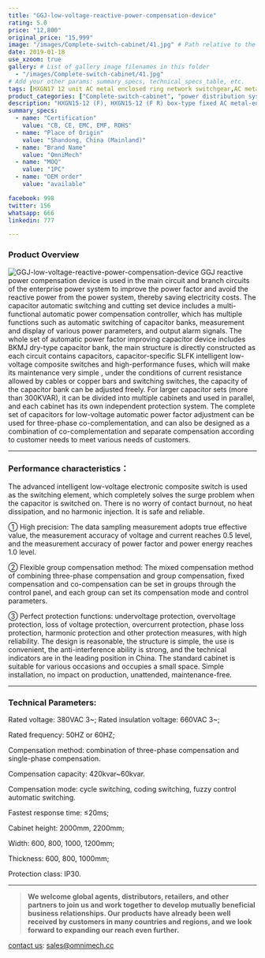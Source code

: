 ```yaml
---
title: "GGJ-low-voltage-reactive-power-compensation-device"
rating: 5.0
price: "12,800"
original_price: "15,999"
image: "/images/Complete-switch-cabinet/41.jpg" # Path relative to the 'static' folder or use Hugo Pipes
date: 2019-01-18
use_xzoom: true
gallery: # List of gallery image filenames in this folder
  - "/images/Complete-switch-cabinet/41.jpg"
# Add your other params: summary_specs, technical_specs_table, etc.
tags: [HXGN17 12 unit AC metal enclosed ring network switchgear,AC metal enclosed ring network switchgear,12 unit AC metal enclosed ring network switchgear,power distribution system,ring network power supply,stable power distribution,electrical components,circuit breaking,isolation,protection,easy installation,easy maintenance,continuous and secure power supply]
product_categories: ["Complete-switch-cabinet", "power distribution system"]
description: "HXGN15-12 (F), HXGN15-12 (F R) box-type fixed AC metal-enclosed switchgear (hereinafter referred to as switchgear), suitable for rated voltage of 12KV, rated frequency of 50HZ, rated current of 630A and above A three-phase AC system powered by network cabinets or radial terminals, used for segmenting and branching of cable lines."
summary_specs:
  - name: "Certification"
    value: "CB, CE, EMC, EMF, ROHS"
  - name: "Place of Origin"
    value: "Shandong, China (Mainland)"
  - name: "Brand Name"
    value: "OmniMech"
  - name: "MOQ"
    value: "1PC"
  - name: "OEM order"
    value: "available"

facebook: 998
twitter: 156
whatsapp: 666
linkedin: 777    

---
```



### Product Overview

![GGJ-low-voltage-reactive-power-compensation-device](/images/Complete-switch-cabinet/41.jpg) 
GGJ reactive power compensation device is used in the main circuit and branch circuits of the enterprise power system to improve the power factor and avoid the reactive power from the power system, thereby saving electricity costs. The capacitor automatic switching and cutting set device includes a multi-functional automatic power compensation controller, which has multiple functions such as automatic switching of capacitor banks, measurement and display of various power parameters, and output alarm signals. The whole set of automatic power factor improving capacitor device includes BKMJ dry-type capacitor bank, the main structure is directly constructed as each circuit contains capacitors, capacitor-specific SLFK intelligent low-voltage composite switches and high-performance fuses, which will make its maintenance very simple , under the conditions of current resistance allowed by cables or copper bars and switching switches, the capacity of the capacitor bank can be adjusted freely. For larger capacitor sets (more than 300KVAR), it can be divided into multiple cabinets and used in parallel, and each cabinet has its own independent protection system. The complete set of capacitors for low-voltage automatic power factor adjustment can be used for three-phase co-complementation, and can also be designed as a combination of co-complementation and separate compensation according to customer needs to meet various needs of customers.

* * *

### Performance characteristics：

The advanced intelligent low-voltage electronic composite switch is used as the switching element, which completely solves the surge problem when the capacitor is switched on. There is no worry of contact burnout, no heat dissipation, and no harmonic injection. It is safe and reliable.

① High precision: The data sampling measurement adopts true effective value, the measurement accuracy of voltage and current reaches 0.5 level, and the measurement accuracy of power factor and power energy reaches 1.0 level.

② Flexible group compensation method: The mixed compensation method of combining three-phase compensation and group compensation, fixed compensation and co-compensation can be set in groups through the control panel, and each group can set its compensation mode and control parameters.

③ Perfect protection functions: undervoltage protection, overvoltage protection, loss of voltage protection, overcurrent protection, phase loss protection, harmonic protection and other protection measures, with high reliability. The design is reasonable, the structure is simple, the use is convenient, the anti-interference ability is strong, and the technical indicators are in the leading position in China. The standard cabinet is suitable for various occasions and occupies a small space. Simple installation, no impact on production, unattended, maintenance-free.

* * *

### Technical Parameters:

Rated voltage: 380VAC 3~; Rated insulation voltage: 660VAC 3~;

Rated frequency: 50HZ or 60HZ;

Compensation method: combination of three-phase compensation and single-phase compensation.

Compensation capacity: 420kvar~60kvar.

Compensation mode: cycle switching, coding switching, fuzzy control automatic switching.

Fastest response time: ≤20ms;

Cabinet height: 2000mm, 2200mm;

Width: 600, 800, 1000, 1200mm;

Thickness: 600, 800, 1000mm;

Protection class: IP30.

* * *

> **We welcome global agents, distributors, retailers, and other partners to join us and work together to develop mutually beneficial business relationships. Our products have already been well received by customers in many countries and regions, and we look forward to expanding our reach even further.**

 [contact us](/contact/): sales@omnimech.cc

